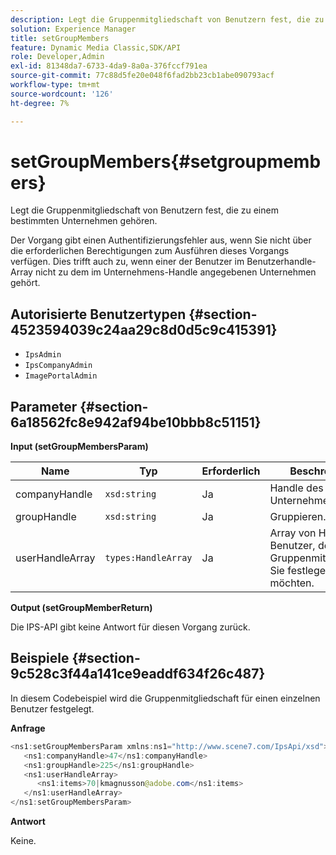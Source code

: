 ```yaml
---
description: Legt die Gruppenmitgliedschaft von Benutzern fest, die zu einem bestimmten Unternehmen gehören.
solution: Experience Manager
title: setGroupMembers
feature: Dynamic Media Classic,SDK/API
role: Developer,Admin
exl-id: 81348da7-6733-4da9-8a0a-376fccf791ea
source-git-commit: 77c88d5fe20e048f6fad2bb23cb1abe090793acf
workflow-type: tm+mt
source-wordcount: '126'
ht-degree: 7%

---
```


# setGroupMembers{#setgroupmembers}

Legt die Gruppenmitgliedschaft von Benutzern fest, die zu einem bestimmten Unternehmen gehören.

Der Vorgang gibt einen Authentifizierungsfehler aus, wenn Sie nicht über die erforderlichen Berechtigungen zum Ausführen dieses Vorgangs verfügen. Dies trifft auch zu, wenn einer der Benutzer im Benutzerhandle-Array nicht zu dem im Unternehmens-Handle angegebenen Unternehmen gehört.

## Autorisierte Benutzertypen {#section-4523594039c24aa29c8d0d5c9c415391}

* `IpsAdmin`
* `IpsCompanyAdmin`
* `ImagePortalAdmin`

## Parameter {#section-6a18562fc8e942af94be10bbb8c51151}

**Input (setGroupMembersParam)**

| Name | Typ | Erforderlich | Beschreibung |
|---|---|---|---|
| companyHandle | `xsd:string` | Ja | Handle des Unternehmens. |
| groupHandle | `xsd:string` | Ja | Gruppieren. |
| userHandleArray | `types:HandleArray` | Ja | Array von Handles für Benutzer, deren Gruppenmitgliedschaft Sie festlegen möchten. |

**Output (setGroupMemberReturn)**

Die IPS-API gibt keine Antwort für diesen Vorgang zurück.

## Beispiele {#section-9c528c3f44a141ce9eaddf634f26c487}

In diesem Codebeispiel wird die Gruppenmitgliedschaft für einen einzelnen Benutzer festgelegt.

**Anfrage**

```java
<ns1:setGroupMembersParam xmlns:ns1="http://www.scene7.com/IpsApi/xsd">
   <ns1:companyHandle>47</ns1:companyHandle>
   <ns1:groupHandle>225</ns1:groupHandle>
   <ns1:userHandleArray>
      <ns1:items>70|kmagnusson@adobe.com</ns1:items>
   </ns1:userHandleArray>
</ns1:setGroupMembersParam>
```

**Antwort**

Keine.
